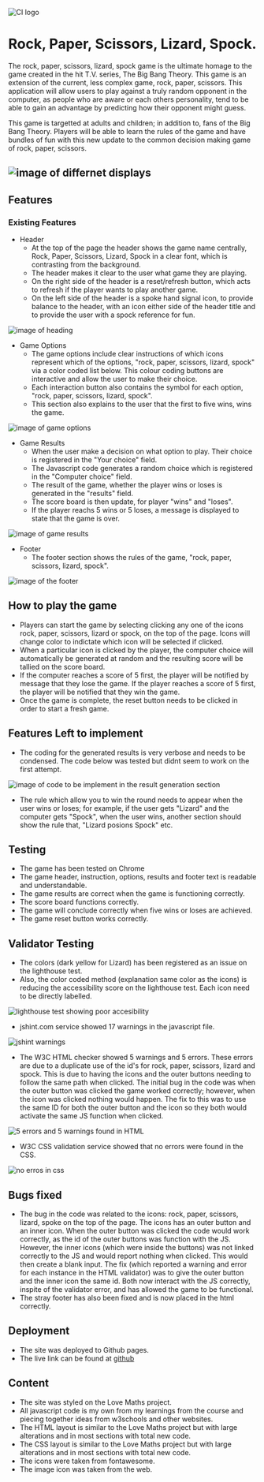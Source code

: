 ![CI logo](https://codeinstitute.s3.amazonaws.com/fullstack/ci_logo_small.png)
# **Rock, Paper, Scissors, Lizard, Spock.**
The rock, paper, scissors, lizard, spock game is the ultimate homage to the game created in the hit T.V. series, The Big Bang Theory. This game is an extension of the current, less complex game, rock, paper, scissors. This application will allow users to play against a truly random opponent in the computer, as people who are aware or each others personality, tend to be able to gain an advantage by predicting how their opponent might guess.

This game is targetted at adults and children; in addition to, fans of the Big Bang Theory. Players will be able to learn the rules of the game and have bundles of fun with this new update to the common decision making game of rock, paper, scissors.

![image of differnet displays](/assets/images/images_of_different_display_size.png)
------
## Features
### Existing Features
- Header
  - At the top of the page the header shows the game name centrally, Rock, Paper, Scissors, Lizard, Spock in a clear font, which is contrasting from the background.
  - The header makes it clear to the user what game they are playing.
  - On the right side of the header is a reset/refresh button, which acts to refresh if the player wants to play another game.
  - On the left side of the header is a spoke hand signal icon, to provide balance to the header, with an icon either side of the header title and to provide the user with a spock reference for fun.

![image of heading](/assets/images/heading.png)

- Game Options
  - The game options include clear instructions of which icons represent which of the options, "rock, paper, scissors, lizard, spock" via a color coded list below. This colour coding buttons are interactive and allow the user to make their choice.
  - Each interaction button also contains the symbol for each option, "rock, paper, scissors, lizard, spock".
  - This section also explains to the user that the first to five wins, wins the game.

![image of game options](/assets/images/game_options.png)

- Game Results
  - When the user make a decision on what option to play. Their choice is registered in the "Your choice" field. 
  - The Javascript code generates a random choice which is registered in the "Computer choice" field.
  - The result of the game, whether the player wins or loses is generated in the "results" field.
  - The score board is then update, for player "wins" and "loses".
  - If the player reachs 5 wins or 5 loses, a message is displayed to state that the game is over.

![image of game results](/assets/images/game_results.png)

- Footer
  - The footer section shows the rules of the game, "rock, paper, scissors, lizard, spock".

![image of the footer](/assets/images/footer.png)

## How to play the game
- Players can start the game by selecting clicking any one of the icons rock, paper, scissors, lizard or spock, on the top of the page. Icons will change color to indictate which icon will be selected if clicked.
- When a particular icon is clicked by the player, the computer choice will automatically be generated at random and the resulting score will be tallied on the score board.
- If the computer reaches a score of 5 first, the player will be notified by message that they lose the game. If the player reaches a score of 5 first, the player will be notified that they win the game.
- Once the game is complete, the reset button needs to be clicked in order to start a fresh game.  

## Features Left to implement
- The coding for the generated results is very verbose and needs to be condensed. The code below was tested but didnt seem to work on the first attempt.

![image of code to be implement in the result generation section](/assets/images/more_consise_code_for_result.png)

- The rule which allow you to win the round needs to appear when the user wins or loses; for example, if the user gets "Lizard" and the computer gets "Spock", when the user wins, another section should show the rule that, "Lizard posions Spock" etc.

## Testing
- The game has been tested on Chrome
- The game header, instruction, options, results and footer text is readable and understandable.
- The game results are correct when the game is functioning correctly.
- The score board functions correctly.
- The game will conclude correctly when five wins or loses are achieved.
- The game reset button works correctly.

## Validator Testing
- The colors (dark yellow for Lizard) has been registered as an issue on the lighthouse test.
- Also, the color coded method (explanation same color as the icons) is reducing the accessibility score on the lighthouse test. Each icon need to be directly labelled.

![lighthouse test showing poor accesibility](/assets/images/lighthouse_test.png)

- jshint.com service showed 17 warnings in the javascript file.

![jshint warnings](/assets/images/javascript%20warnings.png)

- The W3C HTML checker showed 5 warnings and 5 errors. These errors are due to a duplicate use of the id's for rock, paper, scissors, lizard and spock. This is due to having the icons and the outer buttons needing to follow the same path when clicked. The initial bug in the code was when the outer button was clicked the game worked correctly; however, when the icon was clicked nothing would happen. The fix to this was to use the same ID for both the outer button and the icon so they both would activate the same JS function when clicked. 

![5 errors and 5 warnings found in HTML](/assets/images/W3C%20HTML%20validator.png)

- W3C CSS validation service showed that no errors were found in the CSS.

![no erros in css](/assets/images/css_validator.png)

## Bugs fixed
- The bug in the code was related to the icons: rock, paper, scissors, lizard, spoke on the top of the page. The icons has an outer button and an inner icon. When the outer button was clicked the code would work correctly, as the id of the outer buttons was function with the JS. However, the inner icons (which were inside the buttons) was not linked correctly to the JS and would report nothing when clicked. This would then create a blank input. The fix (which reported a warning and error for each instance in the HTML validator) was to give the outer button and the inner icon the same id. Both now interact with the JS correctly, inspite of the validator error, and has allowed the game to be functional.
- The stray footer has also been fixed and is now placed in the html correctly. 

## Deployment
- The site was deployed to Github pages.
- The live link can be found at [github](https://)

## Content
- The site was styled on the Love Maths project.
- All javascript code is my own from my learnings from the course and piecing together ideas from w3schools and other websites.
- The HTML layout is similar to the Love Maths project but with large alterations and in most sections with total new code.
- The CSS layout is similar to the Love Maths project but with large alterations and in most sections with total new code.
- The icons were taken from fontawesome.
- The image icon was taken from the web.
